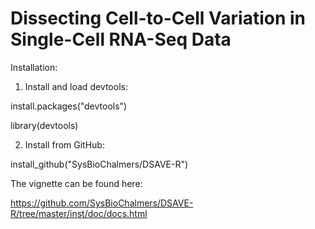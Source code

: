 # Dissecting Cell-to-Cell Variation in Single-Cell RNA-Seq Data

Installation:

1. Install and load devtools:

install.packages("devtools")

library(devtools)

2. Install from GitHub:

install_github("SysBioChalmers/DSAVE-R")

The vignette can be found here:

https://github.com/SysBioChalmers/DSAVE-R/tree/master/inst/doc/docs.html

